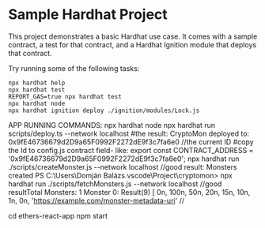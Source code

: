 # Sample Hardhat Project

This project demonstrates a basic Hardhat use case. It comes with a sample contract, a test for that contract, and a Hardhat Ignition module that deploys that contract.

Try running some of the following tasks:

```shell
npx hardhat help
npx hardhat test
REPORT_GAS=true npx hardhat test
npx hardhat node
npx hardhat ignition deploy ./ignition/modules/Lock.js
```

APP RUNNING COMMANDS:
npx hardhat node
npx hardhat run scripts/deploy.ts --network localhost 
#the result: CryptoMon deployed to: 0x9fE46736679d2D9a65F0992F2272dE9f3c7fa6e0 //the current ID
#copy the Id to config.js contract field- like: export const CONTRACT_ADDRESS = '0x9fE46736679d2D9a65F0992F2272dE9f3c7fa6e0';
npx hardhat run ./scripts/createMonster.js --network localhost
//good result: Monsters created
PS C:\Users\Domján Balázs\.vscode\Project\cryptomon> npx hardhat run ./scripts/fetchMonsters.js --network localhost
//good resultTotal Monsters: 1
Monster 0: Result(9) [
  0n,
  100n,
  50n,
  20n,
  15n,
  10n,
  1n,
  0n,
  'https://example.com/monster-metadata-uri' //

  cd ethers-react-app
  npm start